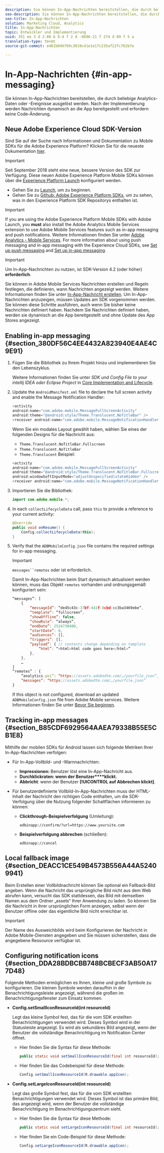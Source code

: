 ```yaml
---
description: Sie können In-App-Nachrichten bereitstellen, die durch beliebige Analytics-Daten oder -Ereignisse ausgelöst werden. Nach der Implementierung werden Nachrichten dynamisch an die App bereitgestellt und erfordern keine Code-Änderung.
seo-description: Sie können In-App-Nachrichten bereitstellen, die durch beliebige Analytics-Daten oder -Ereignisse ausgelöst werden. Nach der Implementierung werden Nachrichten dynamisch an die App bereitgestellt und erfordern keine Code-Änderung.
seo-title: In-App-Nachrichten
solution: Marketing Cloud, Analytics
title: In-App-Nachrichten
topic: Entwickler und Implementierung
uuid: 351 ee 3 d 2-80 b 9-4 f 2 d -9696-21 f 274 d 89 f 5 a
translation-type: tm+mt
source-git-commit: e481b046769c3010c41e1e17c235af22fc762b7e

---
```



# In-App-Nachrichten {#in-app-messaging}

Sie können In-App-Nachrichten bereitstellen, die durch beliebige Analytics-Daten oder -Ereignisse ausgelöst werden. Nach der Implementierung werden Nachrichten dynamisch an die App bereitgestellt und erfordern keine Code-Änderung.

## Neue Adobe Experience Cloud SDK-Version

Sind Sie auf der Suche nach Informationen und Dokumentation zu Mobile SDKs für die Adobe Experience Platform? Klicken Sie für die neueste Dokumentation [hier](https://aep-sdks.gitbook.io/docs/).

>[!IMPORTANT]
>
>Seit September 2018 steht eine neue, bessere Version des SDK zur Verfügung. Diese neuen Adobe Experience Platform Mobile SDKs können über die [Experience Platform Launch](https://www.adobe.com/experience-platform/launch.html) konfiguriert werden.

* Gehen Sie zu [Launch](https://launch.adobe.com/), um zu beginnen.
* Gehen Sie zu [Github: Adobe Experience Platform SDKs](https://github.com/Adobe-Marketing-Cloud/acp-sdks), um zu sehen, was in den Experience Platform SDK Repositorys enthalten ist.

>[!IMPORTANT]
>
> If you are using the Adobe Experience Platform Mobile SDKs with Adobe Launch, you **must** also install the Adobe Analytics Mobile Services extension to use Adobe Mobile Services features such as in-app messaging and push notifications. Weitere Informationen finden Sie unter [Adobe Analytics - Mobile Services](https://aep-sdks.gitbook.io/docs/using-mobile-extensions/adobe-analytics-mobile-services). For more information about using push messaging and in-app messaging with the Experience Cloud SDKs, see [Set up push messaging](https://aep-sdks.gitbook.io/docs/using-mobile-extensions/adobe-analytics-mobile-services#set-up-push-messaging) and [Set up in-app messaging](https://aep-sdks.gitbook.io/docs/using-mobile-extensions/adobe-analytics-mobile-services#set-up-in-app-messaging).

>[!IMPORTANT]
>
>Um In-App-Nachrichten zu nutzen, ist SDK-Version 4.2 (oder höher) **erforderlich**.

Sie können in Adobe Mobile Services Nachrichten erstellen und Regeln festlegen, die definieren, wann Nachrichten angezeigt werden. Weitere Informationen finden Sie unter [In-App-Nachricht erstellen](/help/using/in-app-messaging/t-in-app-message/t-in-app-message.md). Um In-App-Nachrichten anzuzeigen, müssen Updates am SDK vorgenommen werden. Sie können diese Schritte ausführen, auch wenn Sie bisher keine Nachrichten definiert haben. Nachdem Sie Nachrichten definiert haben, werden sie dynamisch an die App bereitgestellt und ohne Update des App Stores angezeigt.

## Enabling in-app messaging {#section_380DF56C4EE4432A823940E4AE4C9E91}

1. Fügen Sie die Bibliothek zu Ihrem Projekt hinzu und implementieren Sie den Lebenszyklus.

   Weitere Informationen finden Sie unter *SDK und Config File to your intellij IDEA oder Eclipse Project* in [Core Implementation and Lifecycle](/help/android/getting-started/dev-qs.md).

1. Update the `AndroidManifest.xml` file to declare the full screen activity and enable the Message Notification Handler:

   ```java
   <activity  
   android:name="com.adobe.mobile.MessageFullScreenActivity"  
   android:theme="@android:style/Theme.Translucent.NoTitleBar" /> 
   <receiver android:name="com.adobe.mobile.MessageNotificationHandler" />
   ```

   Wenn Sie ein modales Layout gewählt haben, wählen Sie eines der folgenden Designs für die Nachricht aus:

   * `Theme.Translucent.NoTitleBar.Fullscreen`
   * `Theme.Translucent.NoTitleBar`
   * `Theme.Translucent`
   Beispiel:

   ```java
   <activity 
   android:name="com.adobe.mobile.MessageFullScreenActivity" 
   android:theme="@android:style/Theme.Translucent.NoTitleBar.Fullscreen" 
   android:windowSoftInputMode="adjustUnspecified|stateHidden" /> 
   <receiver android:name="com.adobe.mobile.MessageNotificationHandler" />
   ```

1. Importieren Sie die Bibliothek:

   ```java
   import com.adobe.mobile.*;
   ```

1. In each `collectLifecycleData` call, pass `this` to provide a reference to your current activity:

   ```java
   @Override 
   public void onResume() { 
       Config.collectLifecycleData(this); 
   }
   ```

1. Verify that the `ADBMobileConfig.json` file contains the required settings for in-app messaging.

   >[!IMPORTANT]
   >
   >`messages``remotes` oder ist erforderlich.

   Damit In-App-Nachrichten beim Start dynamisch aktualisiert werden können, muss das Objekt `remotes` vorhanden und ordnungsgemäß konfiguriert sein:

   ```js
   “messages”: [ 
       { 
           “messageId”: “de45c43c-37bf-441f-8cbd-cc3ba3469ebe”, 
           “template”: “fullscreen”, 
           “showOffline”: false, 
           “showRule”: “always”, 
           “endDate”: 2524730400, 
           “startDate”: 0, 
           “audiences”: [], 
           “triggers”: [], 
           “payload”: { // contents change depending on template 
               “html”: “<html>html code goes here</html>” 
           }, 
       }, 
       … 
   ] 
   “remotes” : { 
       “analytics.poi”: “https://assets.adobedtm.com/…/yourfile.json”, 
       “messages”: “https://assets.adobedtm.com/…/yourfile.json” 
   }
   ```

   If this object is not configured, download an updated `ADBMobileConfig.json` file from Adobe Mobile services. Weitere Informationen finden Sie unter [Bevor Sie beginnen](/help/android/getting-started/requirements.md).

## Tracking in-app messages {#section_B85CDF6929564AAEA79338B55E5CB1E8}

Mithilfe der mobilen SDKs für Android lassen sich folgende Metriken Ihrer In-App-Nachrichten verfolgen:

* Für In-App-Vollbild- und -Warnnachrichten:

   * **Impressionen:** Benutzer löst eine In-App-Nachricht aus.
   * **Durchklickraten: wenn der Benutzer****klickt.**
   * **Abbricht**: wenn der Benutzer **[!UICONTROL auf Abbrechen klickt]**.

* Für benutzerdefinierte Vollbild-In-App-Nachrichten muss der HTML-Inhalt der Nachricht den richtigen Code enthalten, um die SDK-Verfolgung über die Nutzung folgender Schaltflächen informieren zu können:

   * **Clickthrough-Beispielverfolgung** (Umleitung):

      `adbinapp://confirm/?url=https://www.yoursite.com`
   * **Beispielverfolgung abbrechen** (schließen):

      `adbinapp://cancel`

## Local fallback image {#section_DEACC1CE549B4573B556A44A52409941}

Beim Erstellen einer Vollbildnachricht können Sie optional ein Fallback-Bild angeben. Wenn die Nachricht das ursprüngliche Bild nicht aus dem Web abrufen kann, versucht das SDK stattdessen, das Bild mit demselben Namen aus dem Ordner „assets“ Ihrer Anwendung zu laden. So können Sie die Nachricht in ihrer ursprünglichen Form anzeigen, selbst wenn der Benutzer offline oder das eigentliche Bild nicht erreichbar ist.

>[!IMPORTANT]
>
>Der Name des Ausweichbilds wird beim Konfigurieren der Nachricht in Adobe Mobile-Diensten angegeben und Sie müssen sicherstellen, dass die angegebene Ressource verfügbar ist.

## Configuring notification icons {#section_DDA28BDBCBB748BCBECF3AB50A177D48}

Folgende Methoden ermöglichen es Ihnen, kleine und große Symbole zu konfigurieren. Die kleinen Symbole werden daraufhin in der Benachrichtigungsleiste angezeigt, während die großen im Benachrichtigungsfenster zum Einsatz kommen.

* **Config.setSmallIconResourceId(int resourceId)**

   Legt das kleine Symbol fest, das für die vom SDK erstellten Benachrichtigungen verwendet wird. Dieses Symbol wird in der Statusleiste angezeigt. Es wird als sekundäres Bild angezeigt, wenn der Benutzer die vollständige Benachrichtigung im Notification Center öffnet.

   * Hier finden Sie die Syntax für diese Methode:

      ```java
      public static void setSmallIconResourceId(final int resourceId); 
      ```

   * Hier finden Sie das Codebeispiel für diese Methode:

      ```java
      Config.setSmallIconResourceId(R.drawable.appIcon);
      ```

* **Config.setLargeIconResourceId(int resourceId)**

   Legt das große Symbol fest, das für die vom SDK erstellten Benachrichtigungen verwendet wird. Dieses Symbol ist das primäre Bild, das angezeigt wird, wenn der Benutzer die vollständige Benachrichtigung im Benachrichtigungszentrum sieht.

   * Hier finden Sie die Syntax für diese Methode:

      ```java
      public static void setLargeIconResourceId(final int resourceId); 
      ```

   * Hier finden Sie ein Code-Beispiel für diese Methode:

      ```java
      Config.setLargeIconResourceId(R.drawable.appIcon); 
      ```
